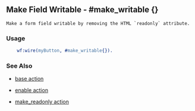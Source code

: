 <!-- dash: #make_writable | Event | ###:Section -->



## Make Field Writable - #make_writable {}

	Make a form field writable by removing the HTML `readonly` attribute.

### Usage

```erlang
	wf:wire(myButton, #make_writable{}).

```

### See Also

 *  [base action](./action_base.md)

 *  [enable action](./enable.md)

 *  [make_readonly action](./make_readonly.md)

